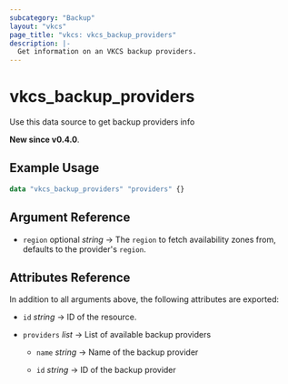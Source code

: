 ```yaml
---
subcategory: "Backup"
layout: "vkcs"
page_title: "vkcs: vkcs_backup_providers"
description: |-
  Get information on an VKCS backup providers.
---
```


# vkcs_backup_providers

Use this data source to get backup providers info

**New since v0.4.0**.

## Example Usage

```terraform
data "vkcs_backup_providers" "providers" {}
```

## Argument Reference
- `region` optional *string* &rarr;  The `region` to fetch availability zones from, defaults to the provider's `region`.


## Attributes Reference
In addition to all arguments above, the following attributes are exported:
- `id` *string* &rarr;  ID of the resource.

- `providers`  *list* &rarr;  List of available backup providers
    - `name` *string* &rarr;  Name of the backup provider

    - `id` *string* &rarr;  ID of the backup provider



